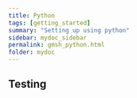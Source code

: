 ```yaml
---
title: Python
tags: [getting_started]
summary: "Setting up using python"
sidebar: mydoc_sidebar
permalink: gmsh_python.html
folder: mydoc
---
```


## Testing
